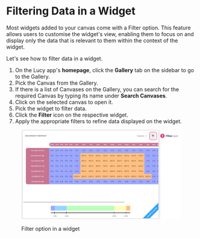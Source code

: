 # Filtering Data in a Widget

Most widgets added to your canvas come with a Filter option. This feature allows users to customise the widget's view, enabling them to focus on and display only the data that is relevant to them within the context of the widget.

Let's see how to filter data in a widget.

1. On the Lucy app's **homepage**, click the **Gallery** tab on the sidebar to go to the Gallery.
2. Pick the Canvas from the Gallery.
3. If there is a list of Canvases on the Gallery, you can search for the required Canvas by typing its name under **Search Canvases**.
4. Click on the selected canvas to open it.
5. Pick the widget to filter data.
6. Click the **Filter** icon on the respective widget.&#x20;
7. Apply the appropriate filters to refine data displayed on the widget.

<figure><img src="../.gitbook/assets/LC_Filtering Data in a Widget_S2.png" alt=""><figcaption><p>Filter option in a widget</p></figcaption></figure>
